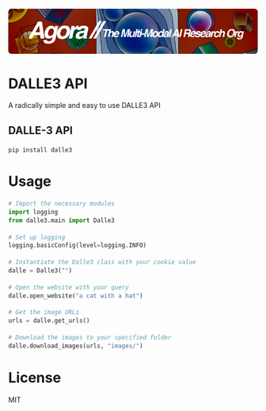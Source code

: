 [![Multi-Modality](agorabanner.png)](https://discord.gg/qUtxnK2NMf)

# DALLE3 API
A radically simple and easy to use DALLE3 API

## DALLE-3 API
`pip install dalle3`


# Usage
```python
# Import the necessary modules
import logging
from dalle3.main import Dalle3

# Set up logging
logging.basicConfig(level=logging.INFO)

# Instantiate the Dalle3 class with your cookie value
dalle = Dalle3("")

# Open the website with your query
dalle.open_website("a cat with a hat")

# Get the image URLs
urls = dalle.get_urls()

# Download the images to your specified folder
dalle.download_images(urls, "images/")

```


# License
MIT



